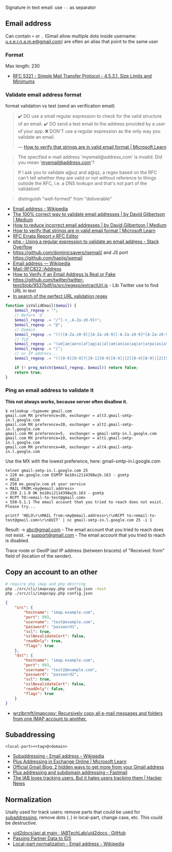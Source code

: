 Signature in text email: use `--` as separator

## Email address

Can contain `+` or `.` (Gmail allow multiple dots inside username: u.s.e.r.n.a.m.e@gmail.com) are often an alias that point to the same user

### Format

Max length: 230

- [RFC 5321 - Simple Mail Transfer Protocol - 4.5.3.1.  Size Limits and Minimums](https://tools.ietf.org/html/rfc5321#section-4.5.3.1)

### Validate email address format

format validation vs test (send an verification email)

> ✔️ DO use a small regular expression to check for the valid structure of an email.
> ✔️ DO send a test email to the address provided by a user of your app.
> ❌ DON'T use a regular expression as the only way you validate an email.
>
> — [How to verify that strings are in valid email format | Microsoft Learn](https://web.archive.org/web/20230129040505/https://learn.microsoft.com/en-us/dotnet/standard/base-types/how-to-verify-that-strings-are-in-valid-email-format)

> The specified e-mail address 'myemail@address,com' is invalid. Did you mean 'myemail@address.com'?

> If I ask you to validate a@uz and a@qz, a regex based on the RFC can't tell whether they are valid or not without reference to things outside the RFC, i.e. a DNS lookupn and that's not part of the validation!

> distinguish "well-formed" from "deliverable"

- [Email address - Wikipedia](https://en.wikipedia.org/wiki/Email_address#Local-part)
- [The 100% correct way to validate email addresses | by David Gilbertson | Medium](https://web.archive.org/web/20230519221313/https://david-gilbertson.medium.com/the-100-correct-way-to-validate-email-addresses-7c4818f24643)
- [How to reduce incorrect email addresses | by David Gilbertson | Medium](https://web.archive.org/web/20230614154145/https://david-gilbertson.medium.com/how-to-reduce-incorrect-email-addresses-df3b70cb15a9)
- [How to verify that strings are in valid email format | Microsoft Learn](https://web.archive.org/web/20230129040505/https://learn.microsoft.com/en-us/dotnet/standard/base-types/how-to-verify-that-strings-are-in-valid-email-format)
- [RFC Errata Report » RFC Editor](http://www.rfc-editor.org/errata_search.php?rfc=3696)
- [php - Using a regular expression to validate an email address - Stack Overflow](https://stackoverflow.com/questions/201323/using-a-regular-expression-to-validate-an-email-address/532972#532972)
- https://github.com/dominicsayers/isemail/ and JS port https://github.com/hapijs/isemail
- [Email address — Wikipedia](https://en.wikipedia.org/wiki/Email_address#RFC_Specification)
- [Mail::RFC822::Address](http://www.ex-parrot.com/~pdw/Mail-RFC822-Address.html)
- [How to Verify if an Email Address Is Real or Fake](http://www.labnol.org/software/verify-email-address/18220/)
- https://github.com/twitter/twitter-text/blob/9537bdf/js/src/regexp/extractUrl.js - Lib Twitter use to find URL in text
- [In search of the perfect URL validation regex](https://web.archive.org/web/20220508030856/https://mathiasbynens.be/demo/url-regex)

```php
function isValidEmail($email) {
	$email_regexp = "";
	// Before `@`
	$email_regexp .= "/^[-+_.A-Za-z0-9]+";
	$email_regexp .= "@";
	// Domain
	$email_regexp .= "((([A-Za-z0-9]|[A-Za-z0-9][-A-Za-z0-9]*[A-Za-z0-9])\.)+";
	// TLD
	$email_regexp .= "(ad|ae|aero|af|ag|ai|al|am|an|ao|aq|ar|arpa|as|at|au|aw|az|ba|bb|bd|be|bf|bg|bh|bi|biz|bj|bm|bn|bo|br|bs|bt|bv|bw|by|bz|ca|cc|cd|cf|cg|ch|ci|ck|cl|cm|cn|co|com|coop|cr|cs|cu|cv|cx|cy|cz|de|dj|dk|dm|do|dz|ec|edu|ee|eg|eh|er|es|et|eu|fi|fj|fk|fm|fo|fr|ga|gb|gd|ge|gf|gh|gi|gl|gm|gn|gov|gp|gq|gr|gs|gt|gu|gw|gy|hk|hm|hn|hr|ht|hu|id|ie|il|in|info|int|io|iq|ir|is|it|jm|jo|jp|ke|kg|kh|ki|km|kn|kp|kr|kw|ky|kz|la|lb|lc|li|lk|lr|ls|lt|lu|lv|ly|ma|mc|md|mg|mh|mil|mk|ml|mm|mn|mo|mp|mq|mr|ms|mt|mu|museum|mv|mw|mx|my|mz|na|name|nc|ne|net|nf|ng|ni|nl|no|np|nr|nt|nu|nz|om|org|pa|pe|pf|pg|ph|pk|pl|pm|pn|pr|pro|ps|pt|pw|py|qa|re|ro|ru|rw|sa|sb|sc|sd|se|sg|sh|si|sj|sk|sl|sm|sn|so|sr|st|su|sv|sy|sz|tc|td|tf|tg|th|tj|tk|tm|tn|to|tp|tr|tt|tv|tw|tz|ua|ug|uk|um|us|uy|uz|va|vc|ve|vg|vi|vn|vu|wf|ws|ye|yt|yu|za|zm|zw)$";
	$email_regexp .= "|";
	// or IP address...
	$email_regexp .= "(([0-9][0-9]?|[0-1][0-9][0-9]|[2][0-4][0-9]|[2][5][0-5])\.){3}([0-9][0-9]?|[0-1][0-9][0-9]|[2][0-4][0-9]|[2][5][0-5]))$/";

	if (! preg_match($email_regexp, $email)) return false;
	return true;
}
```

### Ping an email address to validate it

**This not always works, because server often disallow it.**

```
$ nslookup –type=mx gmail.com
gmail.com MX preference=30, exchanger = alt3.gmail-smtp-in.l.google.com
gmail.com MX preference=20, exchanger = alt2.gmail-smtp-in.l.google.com
gmail.com MX preference=5,  exchanger = gmail-smtp-in.l.google.com
gmail.com MX preference=10, exchanger = alt1.gmail-smtp-in.l.google.com
gmail.com MX preference=40, exchanger = alt4.gmail-smtp-in.l.google.com
```

Use the MX with the lowest preference, here: gmail-smtp-in.l.google.com

```
telnet gmail-smtp-in.l.google.com 25
< 220 mx.google.com ESMTP bo10si2114398wjb.163 - gsmtp
> HELO
< 250 mx.google.com at your service
> MAIL FROM:<my@email.address>
< 250 2.1.0 OK bo10si2114398wjb.163 - gsmtp
> RCPT TO:<email-to-test@gmail.com>
< 550-5.1.1 The email account that you tried to reach does not exist. Please try...
```

```
printf 'HELO\r\nMAIL from:<my@email.address>\r\nRCPT to:<email-to-test@gmail.com>\r\nQUIT' | nc gmail-smtp-in.l.google.com 25 -i 1
```

Result:
-> abc@gmail.com - The email account that you tried to reach does not exist.
-> support@gmail.com - The email account that you tried to reach is disabled.

Trace roote or GeoIP last IP address (between bracets) of "Received: from" field of (location of the sender).

## Copy an account to an other

```sh
# require php imap and php mbstring
php ./src/cli/imapcopy.php config.json -test
php ./src/cli/imapcopy.php config.json
```

```json
{
    "src": {
        "hostname": "imap.example.com",
        "port": 993,
        "username": "test@example.com",
        "password": "password1",
        "ssl": true,
        "sslNovalidateCert": false,
        "readOnly": true,
        "flags": true
    },
    "dst": {
        "hostname": "imap.example.com",
        "port": 993,
        "username": "test2@example.com",
        "password": "password2",
        "ssl": true,
        "sslNovalidateCert": false,
        "readOnly": false,
        "flags": true
    }
}
```

- [wrzlbrmft/imapcopy: Recursively copy all e-mail messages and folders from one IMAP account to another.](https://github.com/wrzlbrmft/imapcopy)

## Subaddressing

`<local-part>+<tag>@<domain>`

- [Subaddressing - Email address - Wikipedia](https://en.wikipedia.org/wiki/Email_address#Subaddressing)
- [Plus Addressing in Exchange Online | Microsoft Learn](https://learn.microsoft.com/en-us/exchange/recipients-in-exchange-online/plus-addressing-in-exchange-online)
- [Official Gmail Blog: 2 hidden ways to get more from your Gmail address](https://gmail.googleblog.com/2008/03/2-hidden-ways-to-get-more-from-your.html?m=1)
- [Plus addressing and subdomain addressing – Fastmail](https://web.archive.org/web/20221207144956/https://www.fastmail.help/hc/en-us/articles/360060591053-Plus-addressing-and-subdomain-addressing)
- [The IAB loves tracking users. But it hates users tracking them | Hacker News](https://news.ycombinator.com/item?id=34400024)

## Normalization

Usally used for track users: remove parts that could be used for [subaddressing](#subaddressing), remove dots (`.`) in local-part, change case, etc. This could be destructive.

- [uid2docs/api at main · IABTechLab/uid2docs · GitHub](https://web.archive.org/web/20230116231810/https://github.com/IABTechLab/uid2docs/tree/main/api#email-address-normalization)
- [Passing Partner Data to ID5](https://web.archive.org/web/20230116221038/https://support.id5.io/portal/en/kb/articles/passing-partner-data-to-id5#Cleansing_Emails_Prior_to_Hashing)
- [Local-part normalization - Email address - Wikipedia](https://en.wikipedia.org/wiki/Email_address#Local-part_normalization)
